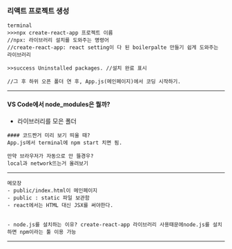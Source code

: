 ### 리액트 프로젝트 생성
~~~
terminal
>>>npx create-react-app 프로젝트 이름
//npx: 라이브러리 설치를 도와주는 명령어
//create-react-app: react setting이 다 된 boilerpalte 만들기 쉽게 도와주는 라이브러리

>>success Uninstalled packages. //설치 완료 표시

//그 후 하위 오픈 폴더 연 후, App.js(메인페이지)에서 코딩 시작하기.
~~~

----------------------------------------------------------------------

#### VS Code에서 node_modules은 뭘까?
- 라이브러리를 모은 폴더
~~~
#### 코드짠거 미리 보기 띄울 때?
App.js에서 terminal에 npm start 치면 됨.

만약 브라우저가 자동으로 안 뜰경우?
local과 network뜨는거 올려보기
~~~

----------------------------------------------------------------------

~~~
메모장
- public/index.html이 메인페이지
- public : static 파일 보관함
- react에서는 HTML 대신 JSX를 써야한다.


- node.js를 설치하는 이유? create-react-app 라이브러리 사용때문에node.js를 설치하면 npm이라는 툴 이용 가능

~~~

---------------------------------------------------------------------

